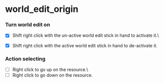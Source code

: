 # world_edit_origin

### Turn world edit on
- [x] Shift right click with the un-active world edit stick in hand to activate it.\
- [x] Shift right click with the active world edit stick in hand to de-activate it.


### Action selecting
- [ ] Right click to go up on the resource.\
- [ ] Right click to go down on the resource.
